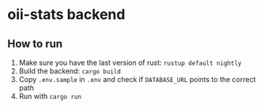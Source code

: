 # oii-stats backend

## How to run

1. Make sure you have the last version of rust: `rustup default nightly`
2. Build the backend: `cargo build`
3. Copy `.env.sample` in `.env` and check if `DATABASE_URL` points to the
   correct path
4. Run with `cargo run`
